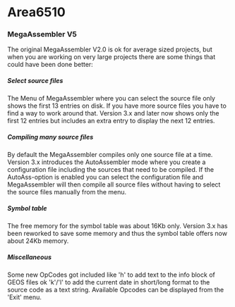 # Area6510

### MegaAssembler V5
The original MegaAssembler V2.0 is ok for average sized projects, but when you are working on very large projects there are some things that could have been done better:

##### Select source files
The Menu of MegaAssembler where you can select the source file only shows the first 13 entries on disk. If you have more source files you have to find a way to work around that.
Version 3.x and later now shows only the first 12 entries but includes an extra entry to display the next 12 entries.

##### Compiling many source files
By default the MegaAssembler compiles only one source file at a time.
Version 3.x introduces the AutoAssembler mode where you create a configuration file including the sources that need to be compiled. If the AutoAss-option is enabled you can select the configuration file and MegaAssembler will then compile all source files without having to select the source files manually from the menu.

##### Symbol table
The free memory for the symbol table was about 16Kb only. Version 3.x has been reworked to save some memory and thus the symbol table offers now about 24Kb memory.

##### Miscellaneous
Some new OpCodes got included like 'h' to add text to the info block of GEOS files ok 'k'/'l' to add the current date in short/long format to the source code as a text string. Available Opcodes can be displayed from the 'Exit' menu.
